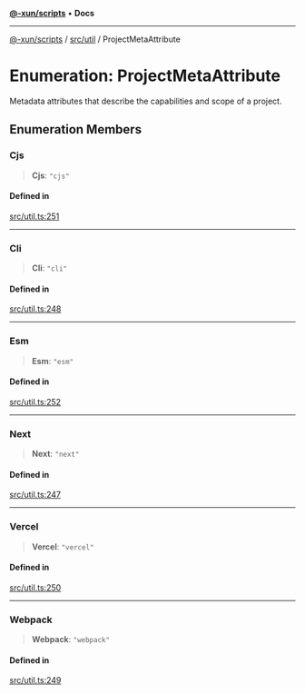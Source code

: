 [**@-xun/scripts**](../../../README.md) • **Docs**

***

[@-xun/scripts](../../../README.md) / [src/util](../README.md) / ProjectMetaAttribute

# Enumeration: ProjectMetaAttribute

Metadata attributes that describe the capabilities and scope of a project.

## Enumeration Members

### Cjs

> **Cjs**: `"cjs"`

#### Defined in

[src/util.ts:251](https://github.com/Xunnamius/xscripts/blob/c4bd6059488244ad158454492e5cfe3fcc65a457/src/util.ts#L251)

***

### Cli

> **Cli**: `"cli"`

#### Defined in

[src/util.ts:248](https://github.com/Xunnamius/xscripts/blob/c4bd6059488244ad158454492e5cfe3fcc65a457/src/util.ts#L248)

***

### Esm

> **Esm**: `"esm"`

#### Defined in

[src/util.ts:252](https://github.com/Xunnamius/xscripts/blob/c4bd6059488244ad158454492e5cfe3fcc65a457/src/util.ts#L252)

***

### Next

> **Next**: `"next"`

#### Defined in

[src/util.ts:247](https://github.com/Xunnamius/xscripts/blob/c4bd6059488244ad158454492e5cfe3fcc65a457/src/util.ts#L247)

***

### Vercel

> **Vercel**: `"vercel"`

#### Defined in

[src/util.ts:250](https://github.com/Xunnamius/xscripts/blob/c4bd6059488244ad158454492e5cfe3fcc65a457/src/util.ts#L250)

***

### Webpack

> **Webpack**: `"webpack"`

#### Defined in

[src/util.ts:249](https://github.com/Xunnamius/xscripts/blob/c4bd6059488244ad158454492e5cfe3fcc65a457/src/util.ts#L249)
